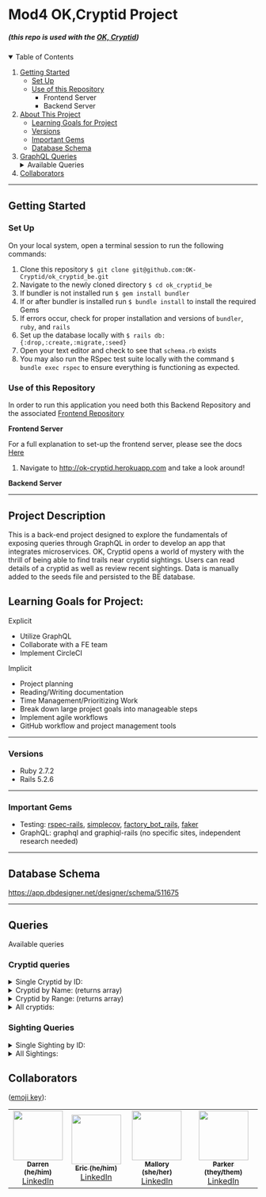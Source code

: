 

# Mod4 OK,Cryptid Project
#####  (this repo is used with the [OK, Cryptid](https://github.com/OK-Cryptid/ok_cryptid_be))

<details open="open">
  <summary>Table of Contents</summary>
  <ol>
    <li>
      <a href="#getting-started">Getting Started</a>
      <ul>
        <li><a href="#set-up">Set Up</a></li>
        <li><a href="#use-of-this-repository">Use of this Repository</a>
          <ul>
            <li>Frontend Server</li>
            <li>Backend Server</li>
          </ul>
        </li>
    </li>
    </ul>
    <li>
      <a href="#project-description">About This Project</a>
      <ul>
        <li><a href="#learning-goals-for-project">Learning Goals for Project</a></li>
        <li><a href="#versions">Versions</a></li>
        <li><a href="#important-gems">Important Gems</a></li>
        <li><a href="#database-schema">Database Schema</a></li>
      </ul>
    </li>
    <li>
      <a href="#graphql">GraphQL Queries</a>
      <details>
        <summary>Available Queries</summary>
        <ul>
          <li><a href="#cryptid-queries">Cryptid Queries</a></li>
          <li><a href="#sighting-queries">Sighting Queries</a></li>
        </ul>
      </details>
    </li>
    <li><a href="#collaborators">Collaborators</a></li>
  </ol>
</details>

----------

## Getting Started

### Set Up
On your local system, open a terminal session to run the following commands:
1. Clone this repository `$ git clone git@github.com:OK-Cryptid/ok_cryptid_be.git`
2. Navigate to the newly cloned directory `$ cd ok_cryptid_be`
3. If bundler is not installed run `$ gem install bundler`
4. If or after bundler is installed run `$ bundle install` to install the required Gems
5. If errors occur, check for proper installation and versions of `bundler`, `ruby`, and `rails`
6. Set up the database locally with `$ rails db:{:drop,:create,:migrate,:seed}`
7. Open your text editor and check to see that `schema.rb` exists
8. You may also run the RSpec test suite locally with the command `$ bundle exec rspec` to ensure everything is functioning as expected.

### Use of this Repository
In order to run this application you need both this Backend Repository and the associated [Frontend Repository](https://github.com/OK-Cryptid/ok-cryptid-fe)

**Frontend Server**
 
For a full explanation to set-up the frontend server, please see the docs [Here](https://github.com/OK-Cryptid/ok-cryptid-fe#readme)

<!-- On you command line:
1. Navigate to the local directory where the frontend repo is housed
2. Start the Frontend server with `$ rails s` and navigate to http://localhost:3000/ or http://ok-cryptid.herokuapp.com in your web browser. Here you are able to interact with the application. -->

<!-- 1.  Navigate to http://ok-cryptid.herokuapp.com and take a look around! -->
1. Navigate to http://ok-cryptid.herokuapp.com and take a look around!

**Backend Server**
 
<!-- On your command line:
1. Navigate to the local directory where the backend repo is housed
2. Run `$ rails s` to run the server locally
3. Open a web browser and navigate to http://localhost:3000/graphiql
4. Here you are able to explore the queries exposed by the API! -->

----------

## Project Description

This is a back-end project designed to explore the fundamentals of exposing queries through GraphQL in order to develop an app that integrates microservices. OK, Cryptid opens a world of mystery with the thrill of being able to find trails near cryptid sightings. Users can read details of a cryptid as well as review recent sightings. Data is manually added to the seeds file and persisted to the BE database. 

## Learning Goals for Project:

Explicit
- Utilize GraphQL
- Collaborate with a FE team
- Implement CircleCI

Implicit
- Project planning
- Reading/Writing documentation
- Time Management/Prioritizing Work
- Break down large project goals into manageable steps
- Implement agile workflows
- GitHub workflow and project management tools

----------

### Versions

- Ruby 2.7.2
- Rails 5.2.6

----------

### Important Gems

- Testing: [rspec-rails](https://github.com/rspec/rspec-rails), [simplecov](https://github.com/simplecov-ruby/simplecov), [factory_bot_rails](https://github.com/thoughtbot/factory_bot_rails), [faker](https://github.com/vajradog/faker-rails)
- GraphQL: graphql and graphiql-rails (no specific sites, independent research needed) 

----------

## Database Schema

https://app.dbdesigner.net/designer/schema/511675


----------

## Queries
Available queries

### Cryptid queries
<details>
    <summary> Single Cryptid by ID: </summary>

```
Query
{
 cryptidById(id: "6") {
  name
  dangerLevel
  description
  image
  range
  sightings{
    title
   }
 }
}
  
response
  
{
  "data": {
    "cryptidById": {
      "name": "Bigfoot",
      "dangerLevel": "6",
      "description": "Bigfoot, also called Sasquatch (from Salish se’sxac: “wild men”) is a large, hairy, humanlike creature described as ranging from 6 to 15 feet tall. It is observed standing on two feet, often giving off a foul smell, and moving silently or emitting a high-pitched cry. Footprints have measured up to 24 inches in width.",
      "image": "https://bit.ly/3JKsNDs",
      "range": "Rocky Mountains, Appalachian Trial, Coastal Plain",
      "sightings": [
        {
          "title": "Black Mesa Research Facility"
        },
        {
          "title": "Sector G Hydro Electric"
        },
        {
          "title": "Sector E Biodome Complex"
        }
      ]
    }
  }
}
```

</details>

<details>
    <summary> Cryptid by Name: (returns array) </summary>

```
Query
{
 cryptidByName(Name: "bigfoot") {
  name
  dangerLevel
  description
  image
  range
  sightings{
    title
   }
 }
}
  
response
  
{
  "data": {
    "cryptidByName": [
      {
        "name": "Bigfoot",
        "dangerLevel": "6",
        "description": "Bigfoot, also called Sasquatch (from Salish se’sxac: “wild men”) is a large, hairy, humanlike creature described as ranging from 6 to 15 feet tall. It is observed standing on two feet, often giving off a foul smell, and moving silently or emitting a high-pitched cry. Footprints have measured up to 24 inches in width.",
        "image": "https://bit.ly/3JKsNDs",
        "range": "Rocky Mountains, Appalachian Trial, Coastal Plain",
        "sightings": [
          {
            "title": "Black Mesa Research Facility"
          },
          {
            "title": "Sector G Hydro Electric"
          },
          {
            "title": "Sector E Biodome Complex"
          }
        ]
      }
    ]
  }
}
```

</details>

<details>
    <summary>Cryptid by Range: (returns array) </summary>

```
Query
{
 cryptidByRange(range: "colorado") {
  name
  dangerLevel
  description
  image
  range
  sightings{
    title
   }
 }
}
  
response
  
{
  "data": {
    "cryptidByRange": [
      {
        "name": "Tommyknocker",
        "dangerLevel": "1",
        "description": "A subterranean gnome-like creature described as a littler person approximately 2ft tall, with a disproportionately large head, long arms, wrinkled skin, and white whiskers. It sometimes wears a tiny version of standard miner's garb and commits random mischief, such as stealing miners' unattencded tools and food.",
        "image": "https://bit.ly/3qDsItE",
        "range": "underground Pennsylvania, Colorado, Nevada, California",
        "sightings": [
          {
            "title": "Nova Prospekt"
          },
          {
            "title": "Sector E Biodome Complex"
          },
          {
            "title": "Section A-17 Prototype Labs"
          }
        ]
      }
    ]
  }
}
```

</details>

<details>
    <summary> All cryptids: </summary>

```
Query
{
 getCryptids {
  name
  dangerLevel
  description
  image
  range
  sightings{
    title
   }
 }
}
  
response
  
{
  "data": {
    "getCryptids": [
      {
        "name": "Bigfoot",
        "dangerLevel": "6",
        "description": "Bigfoot, also called Sasquatch (from Salish se’sxac: “wild men”) is a large, hairy, humanlike creature described as ranging from 6 to 15 feet tall. It is observed standing on two feet, often giving off a foul smell, and moving silently or emitting a high-pitched cry. Footprints have measured up to 24 inches in width.",
        "image": "https://bit.ly/3JKsNDs",
        "range": "Rocky Mountains, Appalachian Trial, Coastal Plain",
        "sightings": [
          {
            "title": "Black Mesa Research Facility"
          },
          {
            "title": "Sector G Hydro Electric"
          },
          {
            "title": "Sector E Biodome Complex"
          }
        ]
      },
      {
        "name": "Mothman",
        "dangerLevel": "4",
        "description": "Mothman is a black 10-foot creature with wings and red eyes.",
        "image": "https://bit.ly/3INwjLP",
        "range": "West Virginia, Chicago",
        "sightings": [
          {
            "title": "Sector B Coolant Reserve"
          },
          {
            "title": "Black Mesa Research Facility"
          },
          {
            "title": "Xen"
          }
        ]
      },
      {
        "name": "Nightcrawler",
        "dangerLevel": "5",
        "description": "Nightcrawlers appear to be relatively short creatures (approx. 1.5 meters) with most of their height being made up of their legs as they possess an extremely small upper body. It is an extremely thin, white humanoid with no discernible arms.",
        "image": "https://bit.ly/37Yiei1",
        "range": "California",
        "sightings": [
          {
            "title": "Sector G Hydro Electric"
          },
          {
            "title": "Black Mesa Research Facility"
          },
          {
            "title": "Ravenholm"
          }
        ]
      },
      {
        "name": "Chupacabra",
        "dangerLevel": "6",
        "description": "The chupacabra, literally 'goat-sucker' in Spanish, is described as dog-like or reptilian and alien-like. A heavy creature, approximately the size of a small bear, with a row of spines reaching from the neck to the base of the tail, its name comes from the creature's reported vampirism-- it is said to attack and drink the blood of livestock, particularly goats.",
        "image": "https://bit.ly/3wGyYov",
        "range": "Southwestern US, Puerto Rico, Maine",
        "sightings": [
          {
            "title": "Sector D Administration"
          },
          {
            "title": "Sector C Test Labs"
          },
          {
            "title": "Citadel"
          }
        ]
      },
      {
        "name": "Tommyknocker",
        "dangerLevel": "1",
        "description": "A subterranean gnome-like creature described as a littler person approximately 2ft tall, with a disproportionately large head, long arms, wrinkled skin, and white whiskers. It sometimes wears a tiny version of standard miner's garb and commits random mischief, such as stealing miners' unattencded tools and food.",
        "image": "https://bit.ly/3qDsItE",
        "range": "underground Pennsylvania, Colorado, Nevada, California",
        "sightings": [
          {
            "title": "Nova Prospekt"
          },
          {
            "title": "Sector E Biodome Complex"
          },
          {
            "title": "Section A-17 Prototype Labs"
          }
        ]
      },
      {
        "name": "Skin-walker",
        "dangerLevel": "5",
        "description": "A skin-walker is a type of harmful witch who has the ability to turn into, possess, or disguise themselves as an animal for the purpose of committing harm. Skin-walkers are not well understood outside of Navajo culture, mostly due to reluctance to discuss the subject with outsiders.",
        "image": "https://bit.ly/3uzpUPx",
        "range": "unknown",
        "sightings": [
          {
            "title": "Black Mesa East"
          },
          {
            "title": "Sector C Test Labs"
          },
          {
            "title": "Sector C Test Labs"
          }
        ]
      },
      {
        "name": "Alien",
        "dangerLevel": "2",
        "description": "Also called extraterrestrial life, aliens are intelligent beings that do not originate from earth.",
        "image": "https://bit.ly/3tHKvBO",
        "range": "unknown",
        "sightings": [
          {
            "title": "Black Mesa East"
          },
          {
            "title": "White Forest"
          },
          {
            "title": "Black Mesa East"
          }
        ]
      },
      {
        "name": "Loch Ness Monster",
        "dangerLevel": "7",
        "description": "A creature affectionately known as Nessie, it is a large, long-necked creature that inhabits Loch Ness in the Scottish Highlands.",
        "image": "https://bit.ly/3Nons6V",
        "range": "Scottish Highlands",
        "sightings": [
          {
            "title": "Sector G Hydro Electric"
          },
          {
            "title": "Sector G Hydro Electric"
          },
          {
            "title": "Xen"
          }
        ]
      }
    ]
  }
}
```

</details>

### Sighting Queries

<details>
    <summary> Single Sighting by ID: </summary>

```
Query
  
{
  sightingById(id: "4") {
    description
    image
    location
    title
    trailLinks
  }
}
  
response
  
{
  "data": {
    "sightingById": {
      "description": "A youth group was camping in the Marble Mountain Wilderness when leader Jim Mills noticed a strange-looking creature skulking along a ridge nearby.",
      "image": "https://loremflickr.com/300/300/cryptid",
      "location": "Idaho",
      "title": "Sector G Hydro Electric",
      "trailLinks": [
        "mclaughlin.com",
        "barrows-hane.biz",
        "gulgowski.name"
      ]
    }
  }
}
```

</details>

<details>
    <summary> All Sightings: </summary>

```
Query
  
{
  sightings {
    description
    image
    location
    title
    trailLinks
  }
}
  
response
  
{
  "data": {
    "sightings": [
      {
        "description": "Spotted Bigfoot along the highway near millstone. Described the creature as having looked back at them on the shoulder of the road — an encounter that ultimately lasted seconds",
        "image": "sighting image 1",
        "location": "Millstone, PE",
        "title": "Black Mesa Research Facility",
        "trailLinks": [
          "swift.biz",
          "rolfson-frami.net",
          "quigley-nienow.name"
        ]
      },
      {
        "description": "A youth group was camping in the Marble Mountain Wilderness when leader Jim Mills noticed a strange-looking creature skulking along a ridge nearby.",
        "image": "https://loremflickr.com/300/300/cryptid",
        "location": "Idaho",
        "title": "Sector G Hydro Electric",
        "trailLinks": [
          "mclaughlin.com",
          "barrows-hane.biz",
          "gulgowski.name"
        ]
      },
      {
        "description": "A hiker was walking when he spotted a large creature to the left in the woods. As he approached, the creature stood up on two legs and started throwing rocks at him.",
        "image": "https://loremflickr.com/300/300/cryptid",
        "location": "Iowa",
        "title": "Sector E Biodome Complex",
        "trailLinks": [
          "block.info",
          "farrell-veum.name",
          "feest.name"
        ]
      },
      {
        "description": "Five gravediggers claimed to see a human-like figure soaring just above them in the autumn trees.",
        "image": "https://loremflickr.com/300/300/cryptid",
        "location": "Ohio",
        "title": "Sector B Coolant Reserve",
        "trailLinks": [
          "streich-greenholt.biz",
          "kulas.net",
          "hessel.biz"
        ]
      },
      {
        "description": "A man was driving along State Route 2 saw something jump from tree to tree. He pulled off the road and snapped some pictures. In the pictures, the creature appears to have wings with pointed tips and long legs, bent at an awkward angle.",
        "image": "https://loremflickr.com/300/300/cryptid",
        "location": "Maryland",
        "title": "Black Mesa Research Facility",
        "trailLinks": [
          "effertz.biz",
          "zemlak.co",
          "block.biz"
        ]
      },
      {
        "description": "A man saw something that resembled a humanoid pterodactyl flying awkwardly.",
        "image": "https://loremflickr.com/300/300/cryptid",
        "location": "Iowa",
        "title": "Xen",
        "trailLinks": [
          "howell-fadel.biz",
          "marquardt-flatley.biz",
          "kilback.com"
        ]
      },
      {
        "description": "A man put up trail cameras in his yard to see what was causing his dogs to bark during the night. The cameras captured images of strange pale, small, armless creatures walking.",
        "image": "https://loremflickr.com/300/300/cryptid",
        "location": "California",
        "title": "Sector G Hydro Electric",
        "trailLinks": [
          "mayer.com",
          "okuneva.info",
          "schroeder.name"
        ]
      },
      {
        "description": "A 17 year old motorist saw a strange thing on the side of the road when driving at night. It was thin and pale with long legs, and moved oddly as if disjointed.",
        "image": "https://loremflickr.com/300/300/cryptid",
        "location": "Delaware",
        "title": "Black Mesa Research Facility",
        "trailLinks": [
          "hermiston.io",
          "veum.info",
          "bernhard-moore.io"
        ]
      },
      {
        "description": "A video captured on home surveillance system shows a white creature with long legs and no upper body walking slowly across the yard.",
        "image": "https://loremflickr.com/300/300/cryptid",
        "location": "Kansas",
        "title": "Ravenholm",
        "trailLinks": [
          "klocko.com",
          "senger.biz",
          "fisher-marquardt.info"
        ]
      },
      {
        "description": "A woman spotted a creature standing upright, resembling a reptilian kangaroo with huge red eyes. It ran into the brush when she screamed. Later, the livestock on the property were found to be dead. They were not eaten or mutilated, but were drained of blood.",
        "image": "https://loremflickr.com/300/300/cryptid",
        "location": "Oregon",
        "title": "Sector D Administration",
        "trailLinks": [
          "dicki-hane.name",
          "towne.org",
          "armstrong-schuppe.io"
        ]
      },
      {
        "description": "Two seven year old boys described seeing a dog-like creature with a row of spines down its back standing on its hind legs near the barn. Six of the family goats were found drained of blood approximately 40 feet away from where the creature had been lurking.",
        "image": "https://loremflickr.com/300/300/cryptid",
        "location": "North Carolina",
        "title": "Sector C Test Labs",
        "trailLinks": [
          "quigley.info",
          "bergstrom.name",
          "lemke.net"
        ]
      },
      {
        "description": "A man saw a large black-haired creature with red eyes and clawed hands come out of the trees and attack the family dog. He ran to get his gun, but when he returned, the creature was gone and the family dog was left dead with puncture wounds to neck.",
        "image": "https://loremflickr.com/300/300/cryptid",
        "location": "Georgia",
        "title": "Citadel",
        "trailLinks": [
          "fisher.info",
          "lebsack.com",
          "nikolaus.io"
        ]
      },
      {
        "description": "A miner heard the voice of a young boy calling for help while deep inside the mines. Coworkers warned him not to follow the voice, but he reportedly felt compelled to make sure the boy was safe. When he went into a tunnel to search for the child, coworkers reported that they heard knocking and whispering sounds and shouted for him to turn back. He responded that he thought he saw a small figure perched high up in the cave. The tunnel then collapsed, killing him.",
        "image": "https://loremflickr.com/300/300/cryptid",
        "location": "West Virginia",
        "title": "Nova Prospekt",
        "trailLinks": [
          "pfannerstill.net",
          "pfannerstill-towne.org",
          "moore.net"
        ]
      },
      {
        "description": "Four men exploring a cave area started hearing a voice whispering their names, and a sequence of knocking from deeper in the cave. Two of the men felt it was a warning and decided to exit the cave while the other two stayed behind, laughing and jokingly calling out to the voices. The two men that remained were crushed in a sudden cave-in ten minutes later.",
        "image": "https://loremflickr.com/300/300/cryptid",
        "location": "Wisconsin",
        "title": "Sector E Biodome Complex",
        "trailLinks": [
          "schmidt.org",
          "skiles.co",
          "kilback-lubowitz.net"
        ]
      },
      {
        "description": "A group of men working in a local mine reported to their supervisor that when working in a certain area, they have been getting pelted with rocks, their tools are being taken, their lights keep inexplicably going out, and their ladders are being shaken. Several men have reported to hearing the voice of a coworker who died in an accident the previous year.",
        "image": "https://loremflickr.com/300/300/cryptid",
        "location": "Florida",
        "title": "Section A-17 Prototype Labs",
        "trailLinks": [
          "lesch.io",
          "boyer-haley.co",
          "considine.io"
        ]
      },
      {
        "description": "A man walking with his dogs on his farm in the evening started hearing voices talking in a language he could not understand. Suddenly there was a strong wind and he came up on a creature that appeared to be a wolf, but three times larger than the size of a normal wolf, and with glowing orange eyes. It began to growl, so he shot his rifle at it, but the bullet hit the creature and fell into the snow like a pebble. A strong gust of wind blew again, and the creature quickly turned and disappeared into the darkness. When the man went over to where it had been standing, there were no prints or tracks in the snow, the only mark was the spot where his bullet fell in the snow.",
        "image": "https://loremflickr.com/300/300/cryptid",
        "location": "Pennsylvania",
        "title": "Black Mesa East",
        "trailLinks": [
          "berge.info",
          "nitzsche.io",
          "fritsch-schmidt.biz"
        ]
      },
      {
        "description": "A woman driving along a highway at night was overcome with a sudden overwhelming feeling of dread. She felt an urging in her mind that she should turn around and go back the other direction on the road. She shook off the feeling and continued, thinking it was only anxiety being on the road alone. She then saw in the corner of her headlight on the shoulder, a strange animal running alongside her truck, keeping pace at 70mph. It turned and looked at her and she slammed on her breaks, startled. She stated it had a face that resembled a human, but different. When she shined her light where the creature had been, there was nothing there. She decided to turn around and go back.",
        "image": "https://loremflickr.com/300/300/cryptid",
        "location": "Maine",
        "title": "Sector C Test Labs",
        "trailLinks": [
          "bradtke.info",
          "botsford.co",
          "carter.com"
        ]
      },
      {
        "description": "A father and son on a hunting ranch out before sunrise both reported the sudden onset of a feeling of being watched. They shined their flashlights out of the hunting blind and saw something dart away in the periphery. Figuring it was probably nothing of concern, they both shrugged it off. A short time later, the son needed to use the bathroom and exited the blind with the father following behind. When they turned around, they reported that standing in front of them was a mangled-looking coyote-human hybrid creature standing on its hind legs looking at them. They both panicked and tried to scramble back into the blind, and the creature darted into the trees.",
        "image": "https://loremflickr.com/300/300/cryptid",
        "location": "New Mexico",
        "title": "Sector C Test Labs",
        "trailLinks": [
          "west.biz",
          "ernser.com",
          "okon.org"
        ]
      },
      {
        "description": "A man was awoken during the night to an extremely bright light shining in through his bedroom window. He decided to get out of bed to see where the light was coming from outside. He was startled to find a figure standing in his room between himself and his window. He was unable to move or scream, and the figure approached him. It reached out and began tapping on his forehead with what felt like something sharp or pointed. He blacked out and woke up on the floor the next morning. He was found to have a small unexplained red spot of broken skin in the center of his forehead.",
        "image": "https://loremflickr.com/300/300/cryptid",
        "location": "Iowa",
        "title": "Black Mesa East",
        "trailLinks": [
          "mcclure.io",
          "huels.name",
          "runolfsdottir.co"
        ]
      },
      {
        "description": "A family of six was sitting around a campfire in their back yard late at night. They reported that suddenly a blinding blue light appeared above them. The next thing they remember, they were all standing inside their house facing the back door.",
        "image": "https://loremflickr.com/300/300/cryptid",
        "location": "West Virginia",
        "title": "White Forest",
        "trailLinks": [
          "huel.biz",
          "cassin.com",
          "steuber.org"
        ]
      },
      {
        "description": "A woman with a sick elderly dog was sitting on the floor comforting her pet. She heard a strange sound and a small humanoid creature with large eyes appeared beside her. The creature reached out and rested its hand on the dog. The womans husband entered the room, and jumped back, not knowing what the creature was. It was startled and darted outside through the dog door.",
        "image": "https://loremflickr.com/300/300/cryptid",
        "location": "Maryland",
        "title": "Black Mesa East",
        "trailLinks": [
          "lebsack.co",
          "nader-frami.name",
          "cormier.io"
        ]
      },
      {
        "description": "A group of friends vacationing on a boat reported seeing a huge creature with a long neck arch out of the water.",
        "image": "https://loremflickr.com/300/300/cryptid",
        "location": "Utah",
        "title": "Sector G Hydro Electric",
        "trailLinks": [
          "schulist.name",
          "kuphal-stracke.com",
          "hoeger-hirthe.info"
        ]
      },
      {
        "description": "Police received multiple calls of a strange extremely large creature swimming at high speed and emitting a low freqency noise.",
        "image": "https://loremflickr.com/300/300/cryptid",
        "location": "Maine",
        "title": "Sector G Hydro Electric",
        "trailLinks": [
          "grimes.com",
          "cummings-schmeler.net",
          "reilly.net"
        ]
      },
      {
        "description": "A group of college students playing with a drone recorded a massive unknown creature swimming in the loch.",
        "image": "https://loremflickr.com/300/300/cryptid",
        "location": "Colorado",
        "title": "Xen",
        "trailLinks": [
          "padberg-hoppe.name",
          "mohr.com",
          "block.biz"
        ]
      }
    ]
  }
}
```

</details>


## Collaborators

([emoji key](https://allcontributors.org/docs/en/emoji-key)):

<!-- ALL-CONTRIBUTORS-LIST:START - Do not remove or modify this section -->
<!-- prettier-ignore-start -->
<!-- markdownlint-disable -->
<table>
  <tr>
    <!-- Darren -->
    <td align="center"><a href="https://github.com/dkulback"><img src="https://avatars.githubusercontent.com/u/83717116?v=4" width="100px;" alt=""/><br /><sub><b>Darren (he/him)</b></sub></a><br /><a href="https://www.linkedin.com/in/darren-kulback-9b2394189/" title="Code"> LinkedIn </a></td>
    <!-- Eric -->
    <td align="center"><a href="https://github.com/echon006"><img src="https://avatars.githubusercontent.com/u/89038271?v=4" width="100px;" alt=""/><br /><sub><b>Eric (he/him)</b></sub></a><br /><a href="https://www.linkedin.com/in/eric-chon-70049b161/" title="Code">  LinkedIn  </a></td>
    <!-- Mallory -->
    <td align="center"><a href="https://github.com/Malllll12"><img src="https://avatars.githubusercontent.com/u/69017022?v=4" width="100px;" alt=""/><br /><sub><b>Mallory (she/her)</b></sub></a><br /><a href="https://www.linkedin.com/in/mallory-vining/" title="Code"> LinkedIn </a></td>
    <!-- Parker -->
     <td align="center"><a href="https://github.com/ParkerLockhart"><img src="https://avatars.githubusercontent.com/u/88950699?v=4" width="100px;" alt=""/><br /><sub><b>Parker (they/them)</b></sub></a><br /><a href="https://www.linkedin.com/in/parker-lockhart/" title="Code"> LinkedIn </a></td>
  </tr>
</table>

<!-- markdownlint-restore -->
<!-- prettier-ignore-end -->

<!-- ALL-CONTRIBUTORS-LIST:END -->
